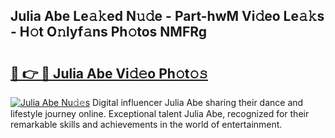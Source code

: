 ## Julia Abe Le𝚊𝚔ed N𝚞𝚍e - Part-hwM Vi𝚍eo Le𝚊𝚔s - H𝚘t O𝚗lyf𝚊ns Ph𝚘tos NMFRg

# <h2><a href="http://hf2smgm.feru.top/?c=Julia+Abe">🔗 👉 🔴 Julia Abe Vi𝚍𝚎o Ph𝚘t𝚘𝚜</a></h2>

[![Julia Abe Nu𝚍𝚎s](https://i.imgur.com/0TWrTi3.gif)](http://hf2smgm.feru.top/?c=Julia+Abe)
Digital influencer Julia Abe sharing their dance and lifestyle journey online. Exceptional talent Julia Abe, recognized for their remarkable skills and achievements in the world of entertainment. 
